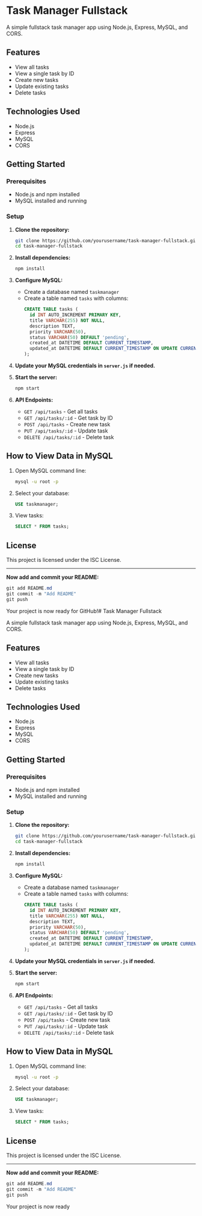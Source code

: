 # Task Manager Fullstack

A simple fullstack task manager app using Node.js, Express, MySQL, and CORS.

## Features

- View all tasks
- View a single task by ID
- Create new tasks
- Update existing tasks
- Delete tasks

## Technologies Used

- Node.js
- Express
- MySQL
- CORS

## Getting Started

### Prerequisites

- Node.js and npm installed
- MySQL installed and running

### Setup

1. **Clone the repository:**
   ```bash
   git clone https://github.com/yourusername/task-manager-fullstack.git
   cd task-manager-fullstack
   ```

2. **Install dependencies:**
   ```bash
   npm install
   ```

3. **Configure MySQL:**
   - Create a database named `taskmanager`
   - Create a table named `tasks` with columns:
     ```sql
     CREATE TABLE tasks (
       id INT AUTO_INCREMENT PRIMARY KEY,
       title VARCHAR(255) NOT NULL,
       description TEXT,
       priority VARCHAR(50),
       status VARCHAR(50) DEFAULT 'pending',
       created_at DATETIME DEFAULT CURRENT_TIMESTAMP,
       updated_at DATETIME DEFAULT CURRENT_TIMESTAMP ON UPDATE CURRENT_TIMESTAMP
     );
     ```

4. **Update your MySQL credentials in `server.js` if needed.**

5. **Start the server:**
   ```bash
   npm start
   ```

6. **API Endpoints:**
   - `GET /api/tasks` - Get all tasks
   - `GET /api/tasks/:id` - Get task by ID
   - `POST /api/tasks` - Create new task
   - `PUT /api/tasks/:id` - Update task
   - `DELETE /api/tasks/:id` - Delete task

## How to View Data in MySQL

1. Open MySQL command line:
   ```bash
   mysql -u root -p
   ```
2. Select your database:
   ```sql
   USE taskmanager;
   ```
3. View tasks:
   ```sql
   SELECT * FROM tasks;
   ```

## License

This project is licensed under the ISC License.

---

**Now add and commit your README:**
```powershell
git add README.md
git commit -m "Add README"
git push
```

Your project is now ready for GitHub!# Task Manager Fullstack

A simple fullstack task manager app using Node.js, Express, MySQL, and CORS.

## Features

- View all tasks
- View a single task by ID
- Create new tasks
- Update existing tasks
- Delete tasks

## Technologies Used

- Node.js
- Express
- MySQL
- CORS

## Getting Started

### Prerequisites

- Node.js and npm installed
- MySQL installed and running

### Setup

1. **Clone the repository:**
   ```bash
   git clone https://github.com/yourusername/task-manager-fullstack.git
   cd task-manager-fullstack
   ```

2. **Install dependencies:**
   ```bash
   npm install
   ```

3. **Configure MySQL:**
   - Create a database named `taskmanager`
   - Create a table named `tasks` with columns:
     ```sql
     CREATE TABLE tasks (
       id INT AUTO_INCREMENT PRIMARY KEY,
       title VARCHAR(255) NOT NULL,
       description TEXT,
       priority VARCHAR(50),
       status VARCHAR(50) DEFAULT 'pending',
       created_at DATETIME DEFAULT CURRENT_TIMESTAMP,
       updated_at DATETIME DEFAULT CURRENT_TIMESTAMP ON UPDATE CURRENT_TIMESTAMP
     );
     ```

4. **Update your MySQL credentials in `server.js` if needed.**

5. **Start the server:**
   ```bash
   npm start
   ```

6. **API Endpoints:**
   - `GET /api/tasks` - Get all tasks
   - `GET /api/tasks/:id` - Get task by ID
   - `POST /api/tasks` - Create new task
   - `PUT /api/tasks/:id` - Update task
   - `DELETE /api/tasks/:id` - Delete task

## How to View Data in MySQL

1. Open MySQL command line:
   ```bash
   mysql -u root -p
   ```
2. Select your database:
   ```sql
   USE taskmanager;
   ```
3. View tasks:
   ```sql
   SELECT * FROM tasks;
   ```

## License

This project is licensed under the ISC License.

---

**Now add and commit your README:**
```powershell
git add README.md
git commit -m "Add README"
git push
```

Your project is now ready

